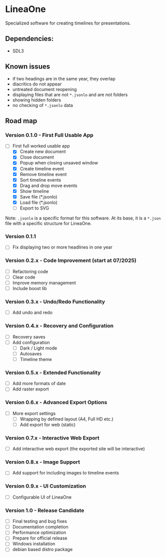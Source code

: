 # LineaOne

Specialized software for creating timelines for presentations.

## Dependencies:

- SDL3

## Known issues
- if two headings are in the same year, they overlap
- diacritics do not appear
- untreated document reopening
- displaying files that are not `*.jsonlo` and are not folders
- showing hidden folders
- no checking of `*.jsonlo` data

## Road map

### Version 0.1.0 - First Full Usable App
- [ ] First full worked usable app
  - [x] Create new document
  - [x] Close document
  - [x] Popup when closing unsaved window
  - [x] Create timeline event
  - [x] Remove timeline event
  - [x] Sort timeline events
  - [x] Drag and drop move events
  - [x] Show timeline
  - [x] Save file (*.jsonlo)
  - [x] Load file (*.jsonlo)
  - [ ] Export to SVG

Note: `.jsonlo` is a specific format for this software. At its base, it is a `*.json` file with a specific structure for LineaOne.

### Version 0.1.1
- [ ] Fix displaying two or more headlines in one year

### Version 0.2.x - Code Improvement (start at 07/2025)
- [ ] Refactoring code
- [ ] Clear code
- [ ] Improve memory management
- [ ] Include boost lib

### Version 0.3.x - Undo/Redo Functionality
- [ ] Add undo and redo

### Version 0.4.x - Recovery and Configuration
- [ ] Recovery saves
- [ ] Add configuration
  - [ ] Dark / Light mode
  - [ ] Autosaves
  - [ ] Timeline theme

### Version 0.5.x - Extended Functionality
- [ ] Add more formats of date
- [ ] Add raster export

### Version 0.6.x - Advanced Export Options
- [ ] More export settings
  - [ ] Wrapping by defined layout (A4, Full HD etc.)
  - [ ] Add export for web (static)

### Version 0.7.x - Interactive Web Export
- [ ] Add interactive web export (the exported site will be interactive)

### Version 0.8.x - Image Support
- [ ] Add support for including images to timeline events

### Version 0.9.x - UI Customization
- [ ] Configurable UI of LineaOne

### Version 1.0 - Release Candidate
- [ ] Final testing and bug fixes
- [ ] Documentation completion
- [ ] Performance optimization
- [ ] Prepare for official release
- [ ] Windows installation
- [ ] debian based distro package
